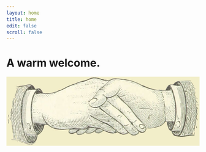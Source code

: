 ```yaml
---
layout: home
title: home
edit: false
scroll: false
---
```


<h1 class="home-heading">A warm welcome.</h1>

<p class="home-p">
<img alt="drawing of handshake" class="home-handshake" src="/assets/images/handshake.jpg">
</p>